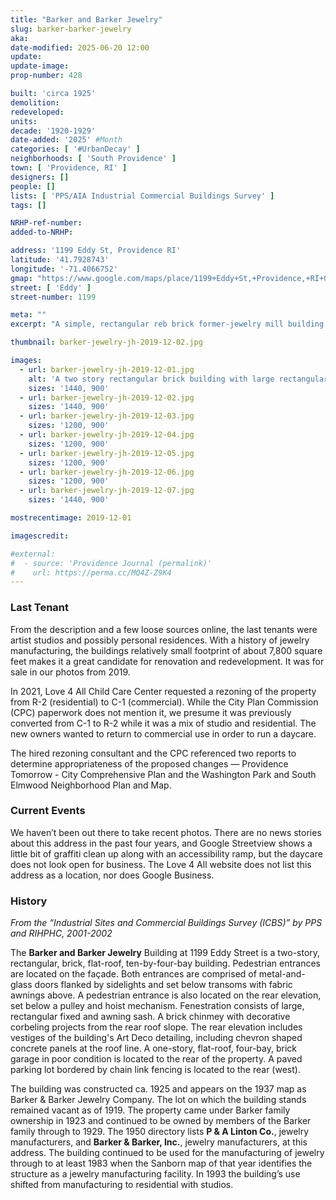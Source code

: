 ```yaml
---
title: "Barker and Barker Jewelry"
slug: barker-barker-jewelry
aka:
date-modified: 2025-06-20 12:00
update:
update-image:
prop-number: 428

built: 'circa 1925'
demolition:
redeveloped:
units:
decade: '1920-1929'
date-added: '2025' #Month
categories: [ '#UrbanDecay' ]
neighborhoods: [ 'South Providence' ]
town: [ 'Providence, RI' ]
designers: []
people: []
lists: [ 'PPS/AIA Industrial Commercial Buildings Survey' ]
tags: []

NRHP-ref-number:
added-to-NRHP:

address: '1199 Eddy St, Providence RI'
latitude: '41.7928743'
longitude: '-71.4066752'
gmap: "https://www.google.com/maps/place/1199+Eddy+St,+Providence,+RI+02905/@41.7928743,-71.4066752,16z/data=!3m1!4b1!4m6!3m5!1s0x89e44ff312166f11:0x9ab1ba4af875e571!8m2!3d41.7928743!4d-71.4041003!16s%2Fg%2F11c43x56z6?entry=ttu&g_ep=EgoyMDI1MDYxNy4wIKXMDSoASAFQAw%3D%3D"
street: [ 'Eddy' ]
street-number: 1199

meta: ""
excerpt: "A simple, rectangular reb brick former-jewelry mill building seeing new uses in recent years"

thumbnail: barker-jewelry-jh-2019-12-02.jpg

images:
  - url: barker-jewelry-jh-2019-12-01.jpg
    alt: 'A two story rectangular brick building with large rectangular windows and a flat roof. Full architectural description in the History section.'
    sizes: '1440, 900'
  - url: barker-jewelry-jh-2019-12-02.jpg
    sizes: '1440, 900'
  - url: barker-jewelry-jh-2019-12-03.jpg
    sizes: '1200, 900'
  - url: barker-jewelry-jh-2019-12-04.jpg
    sizes: '1200, 900'
  - url: barker-jewelry-jh-2019-12-05.jpg
    sizes: '1200, 900'
  - url: barker-jewelry-jh-2019-12-06.jpg
    sizes: '1200, 900'
  - url: barker-jewelry-jh-2019-12-07.jpg
    sizes: '1440, 900'

mostrecentimage: 2019-12-01

imagescredit:

#external:
#  - source: 'Providence Journal (permalink)'
#    url: https://perma.cc/MQ4Z-Z9K4
---
```


### Last Tenant

From the description and a few loose sources online, the last tenants were artist studios and possibly personal residences. With a history of jewelry manufacturing, the buildings relatively small footprint of about 7,800 square feet makes it a great candidate for renovation and redevelopment. It was for sale in our photos from 2019.

In 2021, Love 4 All Child Care Center requested a rezoning of the property from R-2 (residential) to C-1 (commercial). While the City Plan Commission (<span class="abbr">CPC</span>) paperwork does not mention it, we presume it was previously converted from C-1 to R-2 while it was a mix of studio and residential. The new owners wanted to return to commercial use in order to run a daycare.

The hired rezoning consultant and the <span class="abbr">CPC</span> referenced two reports to determine appropriateness of the proposed changes — Providence Tomorrow - City Comprehensive Plan and the Washington Park and South Elmwood Neighborhood Plan and Map.


### Current Events

We haven’t been out there to take recent photos. There are no news stories about this address in the past four years, and Google Streetview shows a little bit of graffiti clean up along with an accessibility ramp, but the daycare does not look open for business. The Love 4 All website does not list this address as a location, nor does Google Business.


### History

_From the “Industrial Sites and Commercial Buildings Survey (ICBS)” by PPS and RIHPHC, 2001-2002_

The **Barker and Barker Jewelry** Building at 1199 Eddy Street is a two-story, rectangular, brick, flat-roof, ten-by-four-bay building. Pedestrian entrances are located on the façade. Both entrances are comprised of metal-and-glass doors flanked by sidelights and set below transoms with fabric awnings above. A pedestrian entrance is also located on the rear elevation, set below a pulley and hoist mechanism. Fenestration consists of large, rectangular fixed and awning sash. A brick chinmey with decorative corbeling projects from the rear roof slope. The rear elevation includes vestiges of the building's Art Deco detailing, including chevron shaped concrete panels at the roof line. A one-story, flat-roof, four-bay, brick garage in poor condition is located to the rear of the property. A paved parking lot bordered by chain link fencing is located to the rear (west).

The building was constructed ca. 1925 and appears on the 1937 map as Barker & Barker Jewelry Company. The lot on which the building stands remained vacant as of 1919. The property came under Barker family ownership in 1923 and continued to be owned by members of the Barker family through to 1929. The 1950 directory lists **P & A Linton Co.**, jewelry manufacturers, and **Barker & Barker, Inc.**, jewelry manufacturers, at this address. The building continued to be used for the manufacturing of jewelry through to at least 1983 when the Sanborn map of that year identifies the structure as a jewelry manufacturing facility. In 1993 the building’s use shifted from manufacturing to residential with studios.
